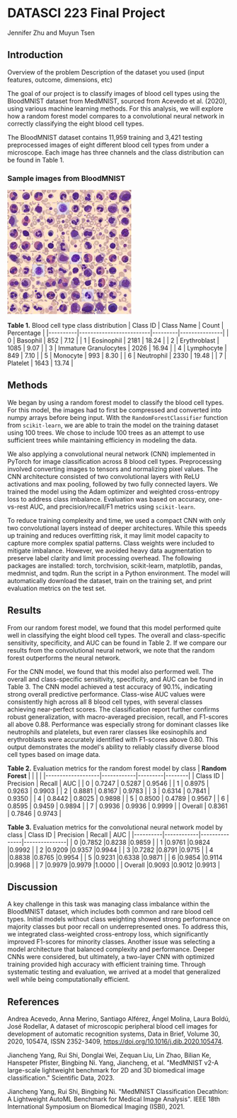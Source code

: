 # DATASCI 223 Final Project

Jennifer Zhu and Muyun Tsen


## Introduction
Overview of the problem
Description of the dataset you used (input features, outcome, dimensions, etc)

The goal of our project is to classify images of blood cell types using the BloodMNIST dataset from MedMNIST, sourced from Acevedo et al. (2020), using various machine learning methods. For this analysis, we will explore how a random forest model compares to a convolutional neural network in correctly classifying the eight blood cell types. 

The BloodMNIST dataset contains 11,959 training and 3,421 testing preprocessed images of eight different blood cell types from under a microscope. Each image has three channels and the class distribution can be found in Table 1.

### Sample images from BloodMNIST 
![Sample images](bloodmnist.png)


**Table 1.** Blood cell type class distribution
| Class ID | Class Name              | Count   | Percentage    |
|----------|-------------------------|---------|---------------|
| 0        | Basophil                | 852     | 7.12          |
| 1        | Eosinophil              | 2181    | 18.24         |
| 2        | Erythroblast            | 1085    | 9.07          |
| 3        | Immature Granulocytes   | 2026    | 16.94         |
| 4        | Lymphocyte              | 849     | 7.10          |
| 5        | Monocyte                | 993     | 8.30          |
| 6        | Neutrophil              | 2330    | 19.48         |
| 7        | Platelet                | 1643    | 13.74         |

## Methods
We began by using a random forest model to classify the blood cell types. For this model, the images had to first be compressed and converted into numpy arrays before being input. With the `RandomForestClassifier` function from `scikit-learn`, we are able to train the model on the training dataset using 100 trees. We chose to include 100 trees as an attempt to use sufficient trees while maintaining efficiency in modeling the data. 

We also applying a convolutional neural network (CNN) implemented in PyTorch for image classification across 8 blood cell types. Preprocessing involved converting images to tensors and normalizing pixel values. The CNN architecture consisted of two convolutional layers with ReLU activations and max pooling, followed by two fully connected layers. We trained the model using the Adam optimizer and weighted cross-entropy loss to address class imbalance. Evaluation was based on accuracy, one-vs-rest AUC, and precision/recall/F1 metrics using `scikit-learn`. 

To reduce training complexity and time, we used a compact CNN with only two convolutional layers instead of deeper architectures. While this speeds up training and reduces overfitting risk, it may limit model capacity to capture more complex spatial patterns. Class weights were included to mitigate imbalance. However, we avoided heavy data augmentation to preserve label clarity and limit processing overhead.
The following packages are installed: torch, torchvision, scikit-learn, matplotlib, pandas, medmnist, and tqdm. Run the script in a Python environment. The model will automatically download the dataset, train on the training set, and print evaluation metrics on the test set.

## Results
From our random forest model, we found that this model performed quite well in classifying the eight blood cell types. The overall and class-specific sensitivity, specificity, and AUC can be found in Table 2. If we compare our results from the convolutional neural network, we note that the random forest outperforms the neural network. 

For the CNN model, we found that this model also performed well. The overall and class-specific sensitivity, specificity, and AUC can be found in Table 3. The CNN model achieved a test accuracy of 90.1%, indicating strong overall predictive performance. Class-wise AUC values were consistently high across all 8 blood cell types, with several classes achieving near-perfect scores. The classification report further confirms robust generalization, with macro-averaged precision, recall, and F1-scores all above 0.88. Performance was especially strong for dominant classes like neutrophils and platelets, but even rarer classes like eosinophils and erythroblasts were accurately identified with F1-scores above 0.80. This output demonstrates the model's ability to reliably classify diverse blood cell types based on image data. 

**Table 2.** Evaluation metrics for the random forest model by class
| **Random Forest** |            |         |        |
|-------------------|------------|---------|--------|
| Class ID          | Precision  | Recall  | AUC    |
| 0                 | 0.7247     | 0.5287  | 0.9546 |
| 1                 | 0.8975     | 0.9263  | 0.9903 |
| 2                 | 0.8881     | 0.8167  | 0.9783 |
| 3                 | 0.6314     | 0.7841  | 0.9350 |
| 4                 | 0.8442     | 0.8025  | 0.9898 |
| 5                 | 0.8500     | 0.4789  | 0.9567 |
| 6                 | 0.8595     | 0.9459  | 0.9894 |
| 7                 | 0.9936     | 0.9936  | 0.9999 |
| Overall       | 0.8361 | 0.7846 | 0.9743 |

**Table 3.** Evaluation metrics for the convolutional neural network model by class
| Class ID | Precision  | Recall        | AUC           |
|----------|------------|---------------|---------------|
| 0        |0.7852      |0.8238         |0.9859         |
| 1        |0.9761      |0.9824         |0.9992         |
| 2        |0.9209      |0.9357         |0.9944         |
| 3        |0.7282      |0.8791         |0.9715         |
| 4        |0.8838      |0.8765         |0.9954         |
| 5        |0.9231      |0.6338         |0.9871         |
| 6        |0.9854      |0.9114         |0.9968         |
| 7        |0.9979      |0.9979         |1.0000         |
| Overall  |0.9093      |0.9012         |0.9913         |


## Discussion

A key challenge in this task was managing class imbalance within the BloodMNIST dataset, which includes both common and rare blood cell types. Initial models without class weighting showed strong performance on majority classes but poor recall on underrepresented ones. To address this, we integrated class-weighted cross-entropy loss, which significantly improved F1-scores for minority classes. Another issue was selecting a model architecture that balanced complexity and performance. Deeper CNNs were considered, but ultimately, a two-layer CNN with optimized training provided high accuracy with efficient training time. Through systematic testing and evaluation, we arrived at a model that generalized well while being computationally efficient.



## References

Andrea Acevedo, Anna Merino, Santiago Alférez, Ángel Molina, Laura Boldú, José Rodellar,
A dataset of microscopic peripheral blood cell images for development of automatic recognition systems, Data in Brief, Volume 30, 2020, 105474, ISSN 2352-3409,
https://doi.org/10.1016/j.dib.2020.105474.

Jiancheng Yang, Rui Shi, Donglai Wei, Zequan Liu, Lin Zhao, Bilian Ke, Hanspeter Pfister, Bingbing Ni. Yang, Jiancheng, et al. "MedMNIST v2-A large-scale lightweight benchmark for 2D and 3D biomedical image classification." Scientific Data, 2023.


Jiancheng Yang, Rui Shi, Bingbing Ni. "MedMNIST Classification Decathlon: A Lightweight AutoML
Benchmark for Medical Image Analysis". IEEE 18th International Symposium on Biomedical Imaging (ISBI), 2021.
